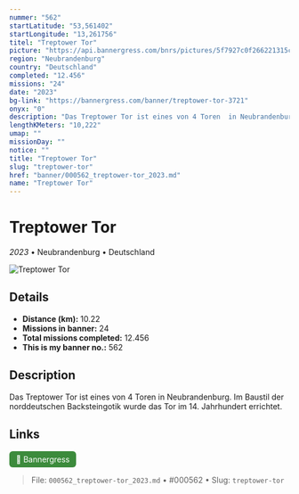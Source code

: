 ```yaml
---
nummer: "562"
startLatitude: "53,561402"
startLongitude: "13,261756"
titel: "Treptower Tor"
picture: "https://api.bannergress.com/bnrs/pictures/5f7927c0f266221315c11d67fd512db6"
region: "Neubrandenburg"
country: "Deutschland"
completed: "12.456"
missions: "24"
date: "2023"
bg-link: "https://bannergress.com/banner/treptower-tor-3721"
onyx: "0"
description: "Das Treptower Tor ist eines von 4 Toren  in Neubrandenburg. Im Baustil  der norddeutschen Backsteingotik wurde das Tor im 14. Jahrhundert errichtet."
lengthKMeters: "10,222"
umap: ""
missionDay: ""
notice: ""
title: "Treptower Tor"
slug: "treptower-tor"
href: "banner/000562_treptower-tor_2023.md"
name: "Treptower Tor"
---
```

# Treptower Tor

*2023* • Neubrandenburg • Deutschland

![Treptower Tor](https://api.bannergress.com/bnrs/pictures/5f7927c0f266221315c11d67fd512db6)



## Details
- **Distance (km):** 10.22
- **Missions in banner:** 24
- **Total missions completed:** 12.456
- **This is my banner no.:** 562



## Description
Das Treptower Tor ist eines von 4 Toren  in Neubrandenburg. Im Baustil  der norddeutschen Backsteingotik wurde das Tor im 14. Jahrhundert errichtet.



## Links
<a href="https://bannergress.com/banner/treptower-tor-3721" target="_blank" style="display:inline-block;margin-right:8px;padding:6px 12px;background:#3c8b3c;color:#fff;text-decoration:none;border-radius:6px;">🔗 Bannergress</a>



> File: `000562_treptower-tor_2023.md` • #000562 • Slug: `treptower-tor`
